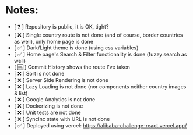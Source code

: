 # Notes:
- [ ❓ ] Repository is public, it is OK, tight?
- [ ❌ ] Single country route is not done (and of course, border countries as well), only home page is done
- [ ✅ ] Dark/Light theme is done (using css variables)
- [ ✅ ] Home page's Search  & Filter functionality is done (fuzzy search as well)
- [ 🆒 ] Commit History shows the route I've taken
- [ ❌ ] Sort is not done
- [ ❌ ] Server Side Rendering is not done
- [ ❌ ] Lazy Loading is not done (nor components neither country images & list)
- [ ❌ ] Google Analytics is not done
- [ ❌ ] Dockerizing is not done
- [ ❌ ] Unit tests are not done
- [ ❌ ] Syncinc state with URL is not done
- [ ✅ ] Deployed using vercel: https://alibaba-challenge-react.vercel.app/

